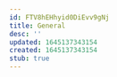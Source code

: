 ```yaml
---
id: FTV8hEHhyid0DiEvv9gNj
title: General
desc: ''
updated: 1645137343154
created: 1645137343154
stub: true
---
```


